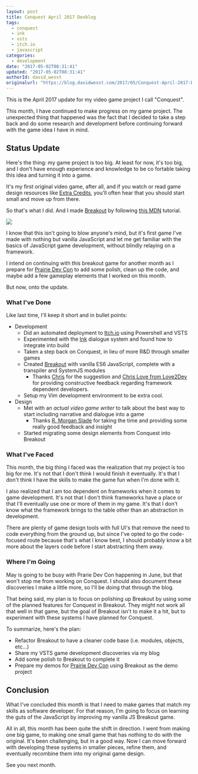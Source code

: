 ```yaml
---
layout: post
title: Conquest April 2017 Devblog
tags:
  - conquest
  - ink
  - vsts
  - itch.io
  - javascript
categories:
  - development
date: "2017-05-02T08:31:41"
updated: "2017-05-02T08:31:41"
authorId: david_wesst
originalurl: "https://blog.davidwesst.com/2017/05/Conquest-April-2017-Devblog/"
---
```


This is the April 2017 update for my video game project I call "Conquest".

<!-- more -->

This month, I have continued to make progress on my game project. The unexpected thing that happened was the fact that I decided to take a step back and do some research and development before continuing forward with the game idea I have in mind.

## Status Update

Here's the thing: my game project is too big. At least for now, it's too big, and I don't have enough experience and knowledge to be co
fortable taking this idea and turning it into a game.

It's my first original video game, after all, and if you watch or read game design resources like [Extra Credits](https://www.youtube.com/user/ExtraCreditz), you'll often hear that you should start small and move up from there.

So that's what I did. And I made [Breakout](https://github.com/davidwesst/breakout) by following [this MDN](https://developer.mozilla.org/en-US/docs/Games/Tutorials/2D_Breakout_game_pure_JavaScript) tutorial.

![](http://i.imgur.com/TnoJp0Gm.png)

I know that this isn't going to blow anyone's mind, but it's first game I've made with nothing but vanilla JavaScript and let me get familiar with the basics of JavaScript game development, without blindly relaying on a framework.

I intend on continuing with this breakout game for another month as I prepare for [Prairie Dev Con](http://prairiedevcon.com/) to add some polish, clean up the code, and maybe add a few gameplay elements that I worked on this month.

But now, onto the update.

### What I've Done

Like last time, I'll keep it short and in bullet points:

+ Development
    + Did an automated deployment to [Itch.io](https://itch.io/) using Powershell and VSTS
    + Experimented with the [Ink](http://www.inklestudios.com/ink/) dialogue system and found how to integrate into build
    + Taken a step back on Conquest, in lieu of more R&D through smaller games
    + Created [Breakout](https://github.com/davidwesst/breakout) with vanilla ES6 JavaScript, complete with a transpiler and SystemJS modules
        + Thanks [Chris](https://github.com/chrinkus/) for the suggestion and [Chris Love from Love2Dev](https://love2dev.com/) for providing constructive feedback regarding framework dependent developers.
    + Setup my Vim development environment to be extra cool. 
+ Design
    + Met with an _actual video game writer_ to talk about the best way to start including narrative and dialogue into a game
        + Thanks [R. Morgan Slade](http://www.rmorganslade.ca/) for taking the time and providing some really good feedback and insight
    + Started migrating some design elements from Conquest into Breakout

### What I've Faced

This month, the big thing I faced was the realization that my project is too big for me. It's not that I don't think I would finish it eventually. It's that I don't think I have the skills to make the game fun when I'm done with it.

I also realized that I am too dependent on frameworks when it comes to game development. It's not that I don't think frameworks have a place or that I'll eventually use one or more of them in my game. It's that I don't know what the framework brings to the table other than an abstraction in development.

There are plenty of game design tools with full UI's that remove the need to code everything from the ground up, but since I've opted to go the code-focused route because that's what I know best, I should probably know a bit more about the layers code before I start abstracting them away.

### Where I'm Going

May is going to be busy with Prarie Dev Con happening in June, but that won't stop me from working on Conquest. I should also document these discoveries I make a little more, so I'll be doing that through the blog.

That being said, my plan is to focus on polishing up Breakout by using some of the planned features for Conquest in Breakout. They might not work all that well in that game, but the goal of Breakout isn't to make it a hit, but to experiment with these systems I have planned for Conquest.

To summarize, here's the plan:

+ Refactor Breakout to have a cleaner code base (i.e. modules, objects, etc...)
+ Share my VSTS game development discoveries via my blog
+ Add some polish to Breakout to complete it
+ Prepare my demos for [Prairie Dev Con](http://prairiedevcon.com/) using Breakout as the demo project

## Conclusion

What I've concluded this month is that I need to make games that match my skills as software developer. For that reason, I'm going to focus on learning the guts of the JavaScript by improving my vanilla JS Breakout game.

All in all, this month has been quite the shift in direction. I went from making one big game, to making one small game that has nothing to do with the original. It's been challenging, but in a good way. Now I can move forward with developing these systems in smaller pieces, refine them, and eventually recombine them into my original game design.

See you next month.
